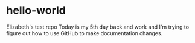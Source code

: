 # hello-world
Elizabeth's test repo
Today is my 5th day back and work and I'm trying to figure out how to use GitHub to make documentation changes. 
